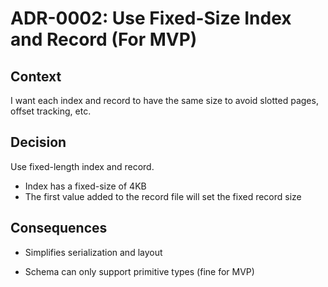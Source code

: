 # ADR-0002: Use Fixed-Size Index and Record (For MVP)

## Context
I want each index and record to have the same size to avoid slotted pages, offset tracking, etc.

## Decision
Use fixed-length index and record.
- Index has a fixed-size of 4KB
- The first value added to the record file will set the fixed record size

## Consequences
+ Simplifies serialization and layout
- Schema can only support primitive types (fine for MVP)